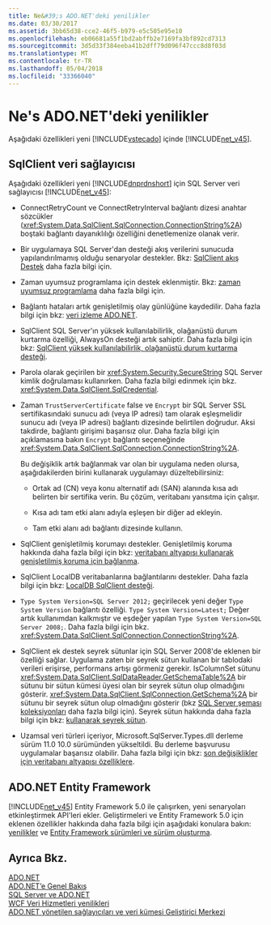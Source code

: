 ```yaml
---
title: Ne&#39;s ADO.NET'deki yenilikler
ms.date: 03/30/2017
ms.assetid: 3bb65d38-cce2-46f5-b979-e5c505e95e10
ms.openlocfilehash: eb06681a55f1bd2abffb2e7169fa3bf892cd7313
ms.sourcegitcommit: 3d5d33f384eeba41b2dff79d096f47ccc8d8f03d
ms.translationtype: MT
ms.contentlocale: tr-TR
ms.lasthandoff: 05/04/2018
ms.locfileid: "33366040"
---
```

# <a name="what39s-new-in-adonet"></a>Ne&#39;s ADO.NET'deki yenilikler
Aşağıdaki özellikleri yeni [!INCLUDE[vstecado](../../../../includes/vstecado-md.md)] içinde [!INCLUDE[net_v45](../../../../includes/net-v45-md.md)].  
  
## <a name="sqlclient-data-provider"></a>SqlClient veri sağlayıcısı  
 Aşağıdaki özellikleri yeni [!INCLUDE[dnprdnshort](../../../../includes/dnprdnshort-md.md)] için SQL Server veri sağlayıcısı [!INCLUDE[net_v45](../../../../includes/net-v45-md.md)]:  
  
-   ConnectRetryCount ve ConnectRetryInterval bağlantı dizesi anahtar sözcükler (<xref:System.Data.SqlClient.SqlConnection.ConnectionString%2A>) boştaki bağlantı dayanıklılığı özelliğini denetlemenize olanak verir.  
  
-   Bir uygulamaya SQL Server'dan desteği akış verilerini sunucuda yapılandırılmamış olduğu senaryolar destekler.  Bkz: [SqlClient akış Destek](../../../../docs/framework/data/adonet/sqlclient-streaming-support.md) daha fazla bilgi için.  
  
-   Zaman uyumsuz programlama için destek eklenmiştir.  Bkz: [zaman uyumsuz programlama](../../../../docs/framework/data/adonet/asynchronous-programming.md) daha fazla bilgi için.  
  
-   Bağlantı hataları artık genişletilmiş olay günlüğüne kaydedilir. Daha fazla bilgi için bkz: [veri izleme ADO.NET](../../../../docs/framework/data/adonet/data-tracing.md).  
  
-   SqlClient SQL Server'ın yüksek kullanılabilirlik, olağanüstü durum kurtarma özelliği, AlwaysOn desteği artık sahiptir. Daha fazla bilgi için bkz: [SqlClient yüksek kullanılabilirlik, olağanüstü durum kurtarma desteği](../../../../docs/framework/data/adonet/sql/sqlclient-support-for-high-availability-disaster-recovery.md).  
  
-   Parola olarak geçirilen bir <xref:System.Security.SecureString> SQL Server kimlik doğrulaması kullanırken. Daha fazla bilgi edinmek için bkz. <xref:System.Data.SqlClient.SqlCredential>.  
  
-   Zaman `TrustServerCertificate` false ve `Encrypt` bir SQL Server SSL sertifikasındaki sunucu adı (veya IP adresi) tam olarak eşleşmelidir sunucu adı (veya IP adresi) bağlantı dizesinde belirtilen doğrudur. Aksi takdirde, bağlantı girişimi başarısız olur. Daha fazla bilgi için açıklamasına bakın `Encrypt` bağlantı seçeneğinde <xref:System.Data.SqlClient.SqlConnection.ConnectionString%2A>.  
  
     Bu değişiklik artık bağlanmak var olan bir uygulama neden olursa, aşağıdakilerden birini kullanarak uygulamayı düzeltebilirsiniz:  
  
    -   Ortak ad (CN) veya konu alternatif adı (SAN) alanında kısa adı belirten bir sertifika verin. Bu çözüm, veritabanı yansıtma için çalışır.  
  
    -   Kısa adı tam etki alanı adıyla eşleşen bir diğer ad ekleyin.  
  
    -   Tam etki alanı adı bağlantı dizesinde kullanın.  
  
-   SqlClient genişletilmiş korumayı destekler. Genişletilmiş koruma hakkında daha fazla bilgi için bkz: [veritabanı altyapısı kullanarak genişletilmiş koruma için bağlanma](http://go.microsoft.com/fwlink/?LinkId=219978).  
  
-   SqlClient LocalDB veritabanlarına bağlantılarını destekler. Daha fazla bilgi için bkz: [LocalDB SqlClient desteği](../../../../docs/framework/data/adonet/sql/sqlclient-support-for-localdb.md).  
  
-   `Type System Version=SQL Server 2012;` geçirilecek yeni değer `Type System Version` bağlantı özelliği. `Type System Version=Latest;` Değer artık kullanımdan kalkmıştır ve eşdeğer yapılan `Type System Version=SQL Server 2008;`. Daha fazla bilgi için bkz. <xref:System.Data.SqlClient.SqlConnection.ConnectionString%2A>.  
  
-   SqlClient ek destek seyrek sütunlar için SQL Server 2008'de eklenen bir özelliği sağlar. Uygulama zaten bir seyrek sütun kullanan bir tablodaki verileri erişirse, performans artışı görmeniz gerekir. IsColumnSet sütunu <xref:System.Data.SqlClient.SqlDataReader.GetSchemaTable%2A> bir sütunu bir sütun kümesi üyesi olan bir seyrek sütun olup olmadığını gösterir. <xref:System.Data.SqlClient.SqlConnection.GetSchema%2A> bir sütunu bir seyrek sütun olup olmadığını gösterir (bkz [SQL Server şeması koleksiyonları](../../../../docs/framework/data/adonet/sql-server-schema-collections.md) daha fazla bilgi için). Seyrek sütun hakkında daha fazla bilgi için bkz: [kullanarak seyrek sütun](http://go.microsoft.com/fwlink/?LinkId=224244).  
  
-   Uzamsal veri türleri içeriyor, Microsoft.SqlServer.Types.dll derleme sürüm 11.0 10.0 sürümünden yükseltildi. Bu derleme başvurusu uygulamalar başarısız olabilir. Daha fazla bilgi için bkz: [son değişiklikler için veritabanı altyapısı özelliklere](http://go.microsoft.com/fwlink/?LinkId=224367).  
  
## <a name="adonet-entity-framework"></a>ADO.NET Entity Framework  
 [!INCLUDE[net_v45](../../../../includes/net-v45-md.md)] Entity Framework 5.0 ile çalışırken, yeni senaryoları etkinleştirmek API'leri ekler. Geliştirmeleri ve Entity Framework 5.0 için eklenen özellikler hakkında daha fazla bilgi için aşağıdaki konulara bakın: [yenilikler](http://go.microsoft.com/fwlink/?LinkID=251106) ve [Entity Framework sürümleri ve sürüm oluşturma](http://go.microsoft.com/fwlink/?LinkId=234899).  
  
## <a name="see-also"></a>Ayrıca Bkz.  
 [ADO.NET](../../../../docs/framework/data/adonet/index.md)  
 [ADO.NET’e Genel Bakış](../../../../docs/framework/data/adonet/ado-net-overview.md)  
 [SQL Server ve ADO.NET](../../../../docs/framework/data/adonet/sql/index.md)  
 [WCF Veri Hizmetleri yenilikleri](http://msdn.microsoft.com/library/cf22cad5-b8d9-472b-8d7c-b863b64eaae8)  
 [ADO.NET yönetilen sağlayıcıları ve veri kümesi Geliştirici Merkezi](http://go.microsoft.com/fwlink/?LinkId=217917)
